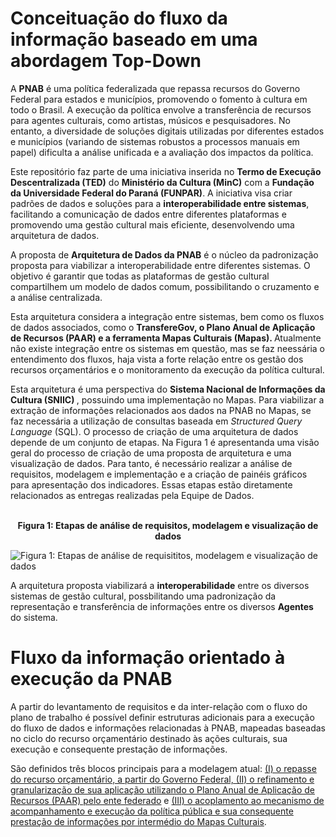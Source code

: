 # Conceituação do fluxo da informação baseado em uma abordagem Top-Down
<div>
<p>
A <b>PNAB</b> é uma política federalizada que repassa recursos do Governo Federal para estados e municípios, promovendo o fomento à cultura em todo o Brasil. A execução da política envolve a transferência de recursos para agentes culturais, como artistas, músicos e pesquisadores. No entanto, a diversidade de soluções digitais utilizadas por diferentes estados e municípios (variando de sistemas robustos a processos manuais em papel) dificulta a análise unificada e a avaliação dos impactos da política.
</p>
</div>
<div>
<p>
Este repositório faz parte de uma iniciativa inserida no <b>Termo de Execução Descentralizada (TED)</b>  do  <b>Ministério da Cultura (MinC)</b>  com a  <b>Fundação da Universidade Federal do Paraná (FUNPAR)</b>. A iniciativa visa criar padrões de dados e soluções para a  <b>interoperabilidade entre sistemas</b>, facilitando a comunicação de dados entre diferentes plataformas e promovendo uma gestão cultural mais eficiente, desenvolvendo uma arquitetura de dados.
</p>
</div>
<div>
<p>
A proposta de <b>Arquitetura de Dados da PNAB</b> é o núcleo da padronização proposta para viabilizar a interoperabilidade entre diferentes sistemas. O objetivo é garantir que todas as plataformas de gestão cultural compartilhem um modelo de dados comum, possibilitando o cruzamento e a análise centralizada. 
</p>
<p>
Esta arquitetura considera a integração entre sistemas, bem como os fluxos de dados associados, como o <b>TransfereGov, o Plano Anual de Aplicação de Recursos (PAAR) e a ferramenta Mapas Culturais (Mapas). </b> Atualmente não existe integração entre os sistemas em questão, mas se faz neessária o entendimento dos fluxos, haja vista a forte relação entre os gestão dos recursos orçamentários e o monitoramento da execução da política cultural.
</p>
<p>
Esta arquitetura é uma perspectiva do <b> Sistema Nacional de Informações da Cultura (SNIIC) </b>, possuindo uma implementação no Mapas. Para viabilizar a extração de informações relacionados aos dados na PNAB no Mapas, se faz necessária a utilização de consultas baseada em <i>Structured Query Language </i> (SQL).
O processo de criação de uma arquitetura de dados depende de um conjunto de etapas.  Na Figura 1 é apresentanda uma visão geral do processo de criação de uma proposta de arquitetura e uma visualização de dados. Para tanto, é necessário realizar a análise de requisitos, modelagem e implementação e a criação de painéis gráficos para apresentação dos indicadores. Essas etapas estão diretamente relacionados as entregas realizadas pela Equipe de Dados.
</p>
</div>
<br>
<center> <b>Figura 1: Etapas de análise de requisitos, modelagem e visualização de dados</b></center>

![**Figura 1: Etapas de análise de requisititos, modelagem e visualização de dados**](https://lh3.googleusercontent.com/pw/AP1GczNNmAcA4L8nC8bJ0z8cjO1BMhjp82_5b7XweEidL2qWxw3dbG_5RdS8EuK-DomR0F-IJOH7sLNMoaONS4t6MJYpis2qDRDRhl4D9hNu_JkFs0Q7awNvdOVhwTKVbvJnOEmcZ1Dwiji1PdYWJJCOvFSk=w2560-h940-s-no-gm?authuser=0)

<div>
<p>
A arquitetura proposta viabilizará a <b>interoperabilidade</b> entre os diversos sistemas de gestão cultural, possbilitando uma padronização da representação e transferência de informações entre os diversos <b>Agentes </b> do sistema.
</p>
</div>

# Fluxo da informação orientado à execução da PNAB

<div><p>A partir do levantamento de requisitos e da inter-relação com o fluxo do plano de trabalho é possível 
definir estruturas adicionais para a execução do fluxo de dados e informações relacionadas à PNAB, mapeadas baseadas no ciclo do recurso orçamentário destinado às ações culturais, sua execução e consequente prestação de informações.</p></div>

São definidos três blocos principais para a modelagem atual: [(I) o repasse do recurso orçamentário, a partir do Governo Federal, (II) o refinamento e granularização de sua aplicação utilizando o Plano Anual de Aplicação de Recursos (PAAR) pelo ente federado](/2_1_2_TransfereGov_PAAR) e [(III) o acoplamento ao mecanismo de acompanhamento e execução da política pública e sua consequente prestação de informações por intermédio do Mapas Culturais](2_1_3_Proposta_PNAB_Mapas.md).

